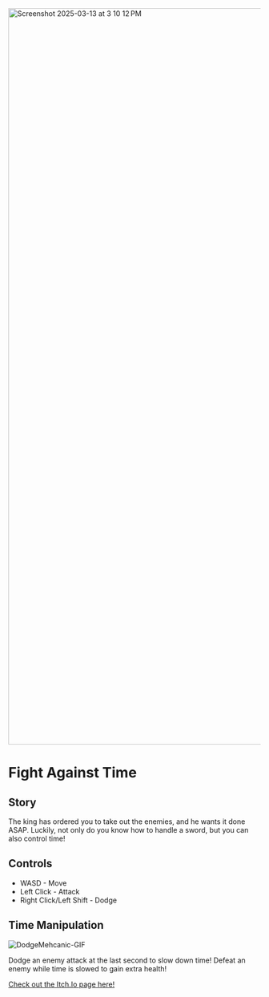 <img width="1470" alt="Screenshot 2025-03-13 at 3 10 12 PM" src="https://github.com/user-attachments/assets/afdca2fb-64e7-4219-afb4-1ecec20aee7f" />


# Fight Against Time

## Story
The king has ordered you to take out the enemies, and he wants it done ASAP. Luckily, not only do you know how to handle a sword, but you can also control time!

## Controls
- WASD - Move
- Left Click - Attack
- Right Click/Left Shift - Dodge


## Time Manipulation
![DodgeMehcanic-GIF](https://github.com/user-attachments/assets/a9d2e9a9-bed9-4904-a893-d5a49bd21c00)

Dodge an enemy attack at the last second to slow down time! Defeat an enemy while time is slowed to gain extra health!

<a href="https://pheonyxgames.itch.io/fight-against-time">Check out the Itch.Io page here!</a>


